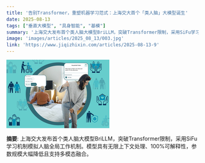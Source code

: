 ```yaml
---
title: '告别Transformer，重塑机器学习范式：上海交大首个「类人脑」大模型诞生'
date: 2025-08-13
tags: ["垂直大模型", "具身智能", "基模"]
summary: '上海交大发布首个类人脑大模型BriLLM，突破Transformer限制，采用SiFu学习机制模拟人脑全局工作机制。模型具有无限上下文处理、100%可解释性，参数规模大幅降低且支持多模态融合。'
image: 'images/articles/2025_08_13/003.jpg'
link: 'https://www.jiqizhixin.com/articles/2025-08-13-9'
---
```

![告别Transformer，重塑机器学习范式：上海交大首个「类人脑」大模型诞生](images/articles/2025_08_13/003.jpg)

**摘要**: 上海交大发布首个类人脑大模型BriLLM，突破Transformer限制，采用SiFu学习机制模拟人脑全局工作机制。模型具有无限上下文处理、100%可解释性，参数规模大幅降低且支持多模态融合。
